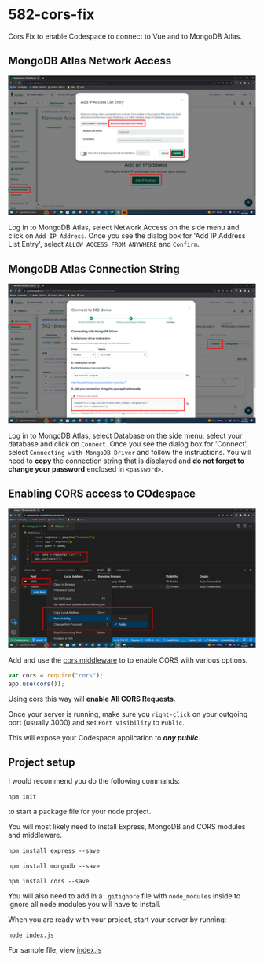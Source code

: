 # 582-cors-fix

Cors Fix to enable Codespace to connect to Vue and to MongoDB Atlas.

## MongoDB Atlas Network Access

![atlas network access](assets/atlas-network-access.jpg)

Log in to MongoDB Atlas, select Network Access on the side menu and click on `Add IP Address`. Once you see the dialog box for 'Add IP Address List Entry', select `ALLOW ACCESS FROM ANYWHERE` and `Confirm`.

## MongoDB Atlas Connection String

![atlas connect](assets/atlas-connect.jpg)

Log in to MongoDB Atlas, select Database on the side menu, select your database and click on `Connect`. Once you see the dialog box for 'Connect', select `Connecting with MongoDB Driver` and follow the instructions. You will need to **copy** the connection string that is displayed and **do not forget to change your password** enclosed in `<password>`.

## Enabling CORS access to COdespace

![cors fix](assets/cors.jpg)

Add and use the [cors middleware](https://expressjs.com/en/resources/middleware/cors.html) to to enable CORS with various options.

```js
var cors = require("cors");
app.use(cors());
```

Using cors this way will **enable All CORS Requests**.

Once your server is running, make sure you `right-click` on your outgoing port (usually 3000) and set `Port Visibility` to `Public`.

This will expose your Codespace application to **_any public_**.

## Project setup

I would recommend you do the following commands:

`npm init`

to start a package file for your node project.

You will most likely need to install Express, MongoDB and CORS modules and middleware.

`npm install express --save`

`npm install mongodb --save`

`npm install cors --save`

You will also need to add in a `.gitignore` file with `node_modules` inside to ignore all node modules you will have to install.

When you are ready with your project, start your server by running:

`node index.js`

For sample file, view [index.js](index.js)
